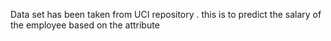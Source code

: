 Data set has been taken from UCI repository . this is to predict the salary of the employee based on the attribute

